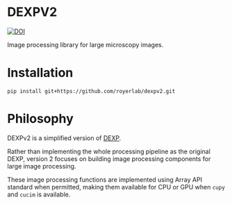 # DEXPV2

[![DOI](https://zenodo.org/badge/626141936.svg)](https://zenodo.org/doi/10.5281/zenodo.13761266)

<!---
[![License BSD 3-Clause License](https://img.shields.io/pypi/l/dexpv2.svg?color=green)](https://github.com/royerlab/dexpv2/raw/main/LICENSE)
[![PyPI](https://img.shields.io/pypi/v/dexpv2.svg?color=green)](https://pypi.org/project/dexpv2)
[![Python Version](https://img.shields.io/pypi/pyversions/dexpv2.svg?color=green)](https://python.org)
[![tests](https://github.com/royerlab/dexpv2/workflows/tests/badge.svg)](https://github.com/royerlab/dexpv2/actions)
[![codecov](https://codecov.io/gh/royerlab/dexpv2/branch/main/graph/badge.svg)](https://codecov.io/gh/royerlab/dexpv2)
--->

Image processing library for large microscopy images.

# Installation

```
pip install git+https://github.com/royerlab/dexpv2.git
```

# Philosophy

DEXPv2 is a simplified version of [DEXP](https://github.com/royerlab/dexp).

Rather than implementing the whole processing pipeline as the original DEXP, version 2 focuses on building image processing components for large image processing.

These image processing functions are implemented using Array API standard when permitted, making them available for CPU or GPU when `cupy` and `cucim` is available.
